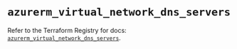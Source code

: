 # `azurerm_virtual_network_dns_servers`

Refer to the Terraform Registry for docs: [`azurerm_virtual_network_dns_servers`](https://registry.terraform.io/providers/hashicorp/azurerm/4.48.0/docs/resources/virtual_network_dns_servers).

